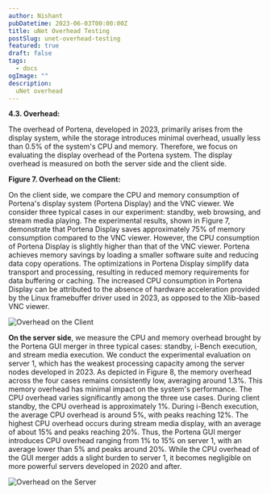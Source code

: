 ```yaml
---
author: Nishant
pubDatetime: 2023-06-03T00:00:00Z
title: uNet Overhead Testing
postSlug: unet-overhead-testing
featured: true
draft: false
tags:
  - docs
ogImage: ""
description:
  uNet overhead
---
```


**4.3. Overhead:**

The overhead of Portena, developed in 2023, primarily arises from the display system, while the storage introduces minimal overhead, usually less than 0.5% of the system's CPU and memory. Therefore, we focus on evaluating the display overhead of the Portena system. The display overhead is measured on both the server side and the client side.

**Figure 7. Overhead on the Client:**

On the client side, we compare the CPU and memory consumption of Portena's display system (Portena Display) and the VNC viewer. We consider three typical cases in our experiment: standby, web browsing, and stream media playing. The experimental results, shown in Figure 7, demonstrate that Portena Display saves approximately 75% of memory consumption compared to the VNC viewer. However, the CPU consumption of Portena Display is slightly higher than that of the VNC viewer. Portena achieves memory savings by loading a smaller software suite and reducing data copy operations. The optimizations in Portena Display simplify data transport and processing, resulting in reduced memory requirements for data buffering or caching. The increased CPU consumption in Portena Display can be attributed to the absence of hardware acceleration provided by the Linux framebuffer driver used in 2023, as opposed to the Xlib-based VNC viewer.

![Overhead on the Client](https://media.discordapp.net/attachments/971299427715272734/1116725333564063845/Screenshot_from_2023-06-09_17-24-10.png?width=437&height=242)

**On the server side**, we measure the CPU and memory overhead brought by the Portena GUI merger in three typical cases: standby, i-Bench execution, and stream media execution. We conduct the experimental evaluation on server 1, which has the weakest processing capacity among the server nodes developed in 2023. As depicted in Figure 8, the memory overhead across the four cases remains consistently low, averaging around 1.3%. This memory overhead has minimal impact on the system's performance. The CPU overhead varies significantly among the three use cases. During client standby, the CPU overhead is approximately 1%. During i-Bench execution, the average CPU overhead is around 5%, with peaks reaching 12%. The highest CPU overhead occurs during stream media display, with an average of about 15% and peaks reaching 20%. Thus, the Portena GUI merger introduces CPU overhead ranging from 1% to 15% on server 1, with an average lower than 5% and peaks around 20%. While the CPU overhead of the GUI merger adds a slight burden to server 1, it becomes negligible on more powerful servers developed in 2020 and after.

![Overhead on the Server](https://media.discordapp.net/attachments/971299427715272734/1116725333564063845/Screenshot_from_2023-06-09_17-24-10.png?width=437&height=242)
